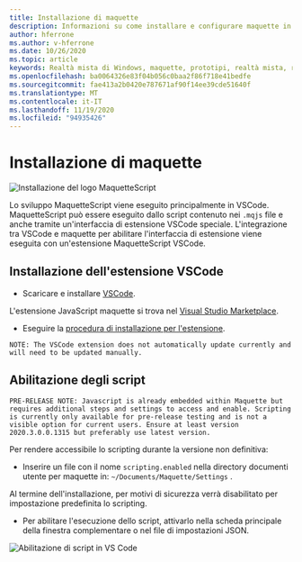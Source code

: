 ```yaml
---
title: Installazione di maquette
description: Informazioni su come installare e configurare maquette in VSCode.
author: hferrone
ms.author: v-hferrone
ms.date: 10/26/2020
ms.topic: article
keywords: Realtà mista di Windows, maquette, prototipi, realtà mista, realtà virtuale, VR, MR, feedback, hub di feedback, bug
ms.openlocfilehash: ba0064326e83f04b056c0baa2f86f718e41bedfe
ms.sourcegitcommit: fae413a2b0420e787671af90f14ee39cde51640f
ms.translationtype: MT
ms.contentlocale: it-IT
ms.lasthandoff: 11/19/2020
ms.locfileid: "94935426"
---
```

# <a name="installing-maquette"></a>Installazione di maquette

<!-- TODO(Harrison): Need consolidated logo with text. -->
![Installazione del logo ](../images/MaquetteIcon.png) MaquetteScript

<!-- TODO(Stefan): Need more explanation on the .mqjs route for running MaquetteScript. -->
Lo sviluppo MaquetteScript viene eseguito principalmente in VSCode. MaquetteScript può essere eseguito dallo script contenuto nei `.mqjs` file e anche tramite un'interfaccia di estensione VSCode speciale. L'integrazione tra VSCode e maquette per abilitare l'interfaccia di estensione viene eseguita con un'estensione MaquetteScript VSCode.

## <a name="installing-the-vscode-extension"></a>Installazione dell'estensione VSCode

* Scaricare e installare [VSCode](https://code.visualstudio.com). 

L'estensione JavaScript maquette si trova nel [Visual Studio Marketplace](https://marketplace.visualstudio.com/items?itemName=ms-maquette.vscode-maquette-javascript).

* Eseguire la [procedura di installazione per l'estensione](vscode:extension/ms-maquette.vscode-maquette-javascript).

<!-- TODO(Stefan): Are there plans to have the extension update manually in the future? If so, when will this be available? -->
`NOTE: The VSCode extension does not automatically update currently and will need to be updated manually.`

## <a name="enabling-scripting"></a>Abilitazione degli script

<!-- TODO(Stefan): Is scripting still a pre-release only option? If and when will it be available for current users? -->
`PRE-RELEASE NOTE: Javascript is already embedded within Maquette but requires additional steps and settings to access and enable. Scripting is currently only available for pre-release testing and is not a visible option for current users. Ensure at least version 2020.3.0.0.1315 but preferably use latest version.`

Per rendere accessibile lo scripting durante la versione non definitiva:

* Inserire un file con il nome `scripting.enabled` nella directory documenti utente per maquette in: `~/Documents/Maquette/Settings` .

Al termine dell'installazione, per motivi di sicurezza verrà disabilitato per impostazione predefinita lo scripting.

<!-- TODO(Stefan): Missing a first step where the user has to select the {} tab in VSCode, shown in the screenshot, to access the scripting enabled setting.
                   - Also missing instructions and screenshot on how to turn on scripting in the JSON settings file.
 -->
* Per abilitare l'esecuzione dello script, attivarlo nella scheda principale della finestra complementare o nel file di impostazioni JSON.

![Abilitazione di script in VS Code](images/IntroductionEnableScripting.png)


